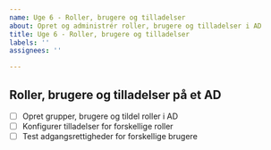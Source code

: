 ```yaml
---
name: Uge 6 - Roller, brugere og tilladelser
about: Opret og administrér roller, brugere og tilladelser i AD
title: Uge 6 - Roller, brugere og tilladelser
labels: ''
assignees: ''

---
```


## Roller, brugere og tilladelser på et AD

- [ ] Opret grupper, brugere og tildel roller i AD
- [ ] Konfigurer tilladelser for forskellige roller
- [ ] Test adgangsrettigheder for forskellige brugere
